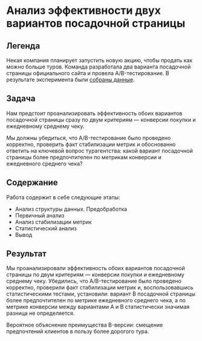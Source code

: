 # Анализ эффективности двух вариантов посадочной страницы

## Легенда

Некая компания планирует запустить новую акцию, чтобы продать как можно больше туров. Команда разработала два варианта посадочной страницы официального сайта и провела A/B-тестирование. В результате эксперимента были [собраны данные](https://lms-cdn.skillfactory.ru/assets/courseware/v1/3274d20d12cca49b6ce3d18d75ba8826/asset-v1:SkillFactory+DSPR-2.0+14JULY2021+type@asset+block/ab_data_tourist.zip).

## Задача

Нам предстоит проанализировать эффективность обоих вариантов посадочной страницы сразу по двум критериям — конверсии покупки и ежедневному среднему чеку.

Мы должны убедиться, что A/B-тестирование было проведено корректно, проверить факт стабилизации метрик и обоснованно ответить на ключевой вопрос турагентства: какой вариант посадочной страницы более предпочтителен по метрикам конверсии и ежедневного среднего чека?

## Содержание

Работа содержит в себе следующие этапы:

- Анализ структуры данных. Предобработка
- Первичный анализ
- Анализ стабилизации метрик
- Статистический анализ
- Вывод

## Результат

Мы проанализировали эффективность обоих вариантов посадочной страницы по двум критериям — конверсии покупки и ежедневному среднему чеку. Убедились, что A/B-тестирование было проведено корректно, проверили факт стабилизации метрик и, воспользовавшись статистическими тестами, установили: вариант B посадочной страницы более предпочтителен по метрике ежедневного среднего чека, а по метрике конверсии между вариантами A и B статистически значимая разница не определяется.

Вероятное объяснение преимущества B-версии: смещение предпочтений клиентов в пользу более дорогого тура.
